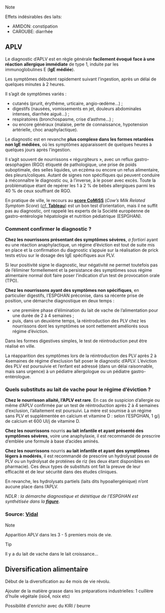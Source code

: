 
> [!NOTE]
> Effets indésirables des laits:
> - AMIDON: constipation
> - CAROUBE: diarrhée

## **APLV**

Le diagnostic d’APLV est en règle générale **facilement évoqué face à une réaction** **allergique immédiate** de type 1, induite par les immunoglobulines E (**IgE médiée**).

Les symptômes débutent rapidement suivant l’ingestion, après un délai de quelques minutes à 2 heures.

Il s’agit de symptômes variés :
- cutanés (prurit, érythème, urticaire, angio-œdème…) ;
- digestifs (nausées, vomissements en jet, douleurs abdominales intenses, diarrhée aiguë…) ;
- respiratoires (bronchospasme, crise d’asthme…) ;
- ou encore généraux (malaise, perte de connaissance, hypotension artérielle, choc anaphylactique). 

Le diagnostic est en revanche **plus complexe dans les formes retardées non IgE médiées**, où les symptômes apparaissent de quelques heures à quelques jours après l’ingestion.

Il s’agit souvent de nourrissons « régurgiteurs », avec un reflux gastro-œsophagien (RGO) étiqueté de pathologique, une prise de poids suboptimale, des selles liquides, un eczéma ou encore un refus alimentaire, des pleurs/coliques. Autant de signes non spécifiques qui peuvent conduire à méconnaître le diagnostic ou, à l’inverse, à le poser avec excès. Toute la problématique étant de repérer les 1 à 2 % de bébés allergiques parmi les 40 % de ceux souffrant de RGO.

En pratique de ville, le recours au [**score CoMiSS**](https://www.ncbi.nlm.nih.gov/pmc/articles/PMC9268587/) (_Cow’s Milk Related Symptom Score_) ([_cf._ **Tableau**](https://www.vidal.fr/#Tableau-ANCRE)) est un bon test d’orientation, mais il ne suffit pas au diagnostic, ont rappelé les experts de la Société européenne de gastro-entérologie hépatologie et nutrition pédiatrique (ESPGHAN).

### Comment confirmer le diagnostic ?

**Chez les nourrissons présentant des symptômes sévères**, _a fortiori_ ayant eu une réaction anaphylactique, un régime d’éviction est tout de suite mis en place et la confirmation du diagnostic s’appuie sur la réalisation de prick tests et/ou sur le dosage des IgE spécifiques aux PLV.

Si leur positivité signe le diagnostic, leur négativité ne permet toutefois pas de l’éliminer formellement et la persistance des symptômes sous régime alimentaire normal doit faire poser l’indication d’un test de provocation orale (TPO).

**Chez les nourrissons ayant des symptômes non spécifiques**, en particulier digestifs, l’ESPGHAN préconise, dans sa récente prise de position, une démarche diagnostique en deux temps :

- une première phase d’élimination du lait de vache de l’alimentation pour une durée de 2 à 4 semaines ;
- puis, dans un deuxième temps, la réintroduction des PLV chez les nourrissons dont les symptômes se sont nettement améliorés sous régime d’éviction.

Dans les formes digestives simples, le test de réintroduction peut être réalisé en ville.

La réapparition des symptômes lors de la réintroduction des PLV après 2 à 4semaines de régime d’exclusion fait poser le diagnostic d’APLV. L’éviction des PLV est poursuivie et l’enfant est adressé (dans un délai raisonnable, mais sans urgence) à un pédiatre allergologue ou un pédiatre gastro-entérologue.

### Quels substituts au lait de vache pour le régime d’éviction ?

**Chez le nourrisson allaité, l’APLV est rare**. En cas de suspicion d’allergie ou même d’APLV confirmée par un test de réintroduction après 2 à 4 semaines d’exclusion, l’allaitement est poursuivi. La mère est soumise à un régime sans PLV et supplémentée en calcium et vitamine D : selon l’ESPGHAN, 1 g/j de calcium et 600 UI/j de vitamine D.   

**Chez les nourrissons** nourris **au lait infantile et ayant présenté des symptômes sévères**, voire une anaphylaxie, il est recommandé de prescrire d’emblée une formule à base d’acides aminés.

**Chez les nourrissons** nourris **au lait infantile et ayant des symptômes légers à modérés**, il est recommandé de prescrire un hydrolysat poussé de PLV ou un hydrolysat de protéines de riz (les deux étant disponibles en pharmacie). Ces deux types de substituts ont fait la preuve de leur efficacité et de leur sécurité dans des études cliniques.

En revanche, les hydrolysats partiels (laits dits hypoallergénique) n’ont aucune place dans l’APLV.

_NDLR : la démarche diagnostique et diététique de l’ESPGHAN est synthétisée dans la [**figure**](https://www.vidal.fr/#Figure-ANCRE)_.

### **Source: [Vidal](https://www.vidal.fr/actualites/30732-allergie-aux-proteines-de-lait-de-vache-attention-aux-surdiagnostics.html)**

> [!NOTE]
> Apparition APLV dans les 3 - 5 premiers mois de vie.

> [!TIP]
> Il y a du lait de vache dans le lait croissance...
## **Diversification alimentaire**
Début de la diversification au 4e mois de vie révolu.

Ajouter de la matière grasse dans les préparations industrielles:
	1 cuillère d'huile végétale (isio4, noix etc)

Possibilité d'enrichir avec du KIRI / beurre